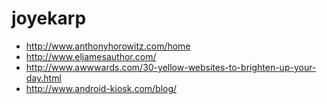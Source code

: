 # joyekarp
- http://www.anthonyhorowitz.com/home
- http://www.eljamesauthor.com/
- http://www.awwwards.com/30-yellow-websites-to-brighten-up-your-day.html
- http://www.android-kiosk.com/blog/
